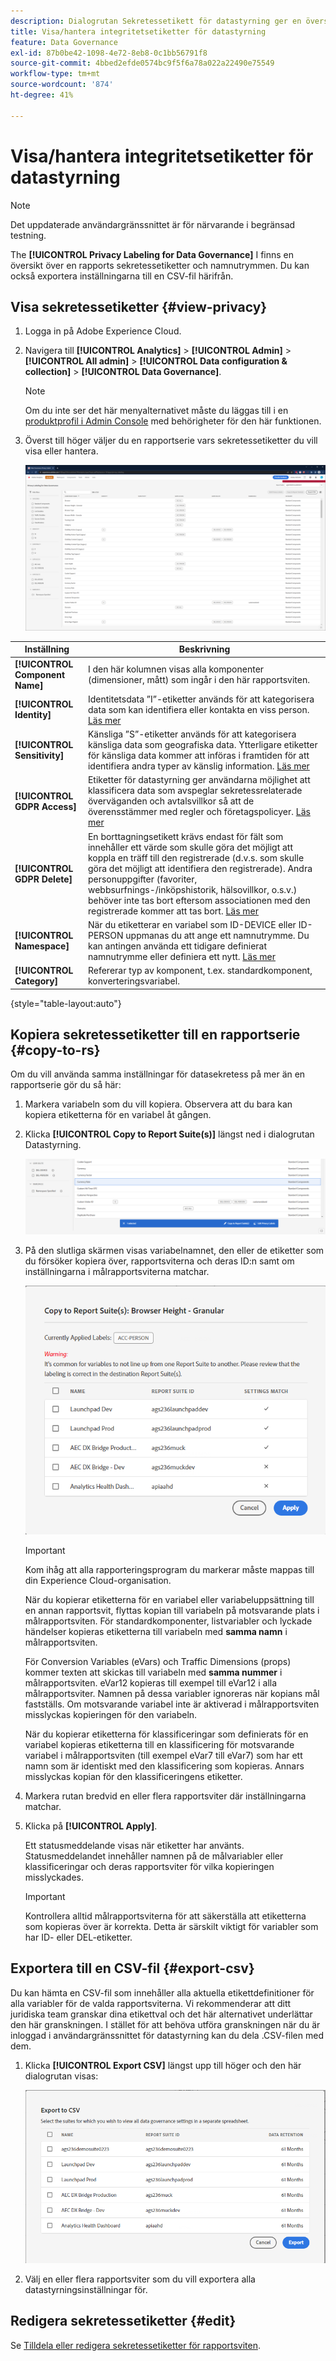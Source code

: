 ```yaml
---
description: Dialogrutan Sekretessetikett för datastyrning ger en översikt över en rapportrites sekretessetiketter och namnutrymmen. Du kan också exportera inställningarna till en CSV-fil härifrån.
title: Visa/hantera integritetsetiketter för datastyrning
feature: Data Governance
exl-id: 87b0be42-1098-4e72-8eb8-0c1bb56791f8
source-git-commit: 4bbed2efde0574bc9f5f6a78a022a22490e75549
workflow-type: tm+mt
source-wordcount: '874'
ht-degree: 41%

---
```


# Visa/hantera integritetsetiketter för datastyrning

>[!NOTE]
>
>Det uppdaterade användargränssnittet är för närvarande i begränsad testning.

The **[!UICONTROL Privacy Labeling for Data Governance]** I finns en översikt över en rapports sekretessetiketter och namnutrymmen. Du kan också exportera inställningarna till en CSV-fil härifrån.

## Visa sekretessetiketter {#view-privacy}

1. Logga in på Adobe Experience Cloud.
1. Navigera till  **[!UICONTROL Analytics]** > **[!UICONTROL Admin]** > **[!UICONTROL All admin]** > **[!UICONTROL Data configuration & collection]** > **[!UICONTROL Data Governance]**.

   >[!NOTE]
   >
   >Om du inte ser det här menyalternativet måste du läggas till i en [produktprofil i Admin Console](https://experienceleague.adobe.com/docs/analytics/admin/admin-console/permissions/product-profile.html) med behörigheter för den här funktionen.

1. Överst till höger väljer du en rapportserie vars sekretessetiketter du vill visa eller hantera.

   ![](assets/privacy_labeling.png)

| Inställning | Beskrivning |
| --- | --- |
| **[!UICONTROL Component Name]** | I den här kolumnen visas alla komponenter (dimensioner, mått) som ingår i den här rapportsviten. |
| **[!UICONTROL Identity]** | Identitetsdata ”I”-etiketter används för att kategorisera data som kan identifiera eller kontakta en viss person. [Läs mer](https://experienceleague.adobe.com/docs/analytics/admin/data-governance/gdpr-labels.html?lang=en#identity-data-labels) |
| **[!UICONTROL Sensitivity]** | Känsliga ”S”-etiketter används för att kategorisera känsliga data som geografiska data. Ytterligare etiketter för känsliga data kommer att införas i framtiden för att identifiera andra typer av känslig information. [Läs mer](https://experienceleague.adobe.com/docs/analytics/admin/data-governance/gdpr-labels.html?lang=en#sensitive-data-labels) |
| **[!UICONTROL GDPR Access]** | Etiketter för datastyrning ger användarna möjlighet att klassificera data som avspeglar sekretessrelaterade överväganden och avtalsvillkor så att de överensstämmer med regler och företagspolicyer. [Läs mer](https://experienceleague.adobe.com/docs/analytics/admin/data-governance/gdpr-labels.html?lang=en#data-privacy-access-labels) |
| **[!UICONTROL GDPR Delete]** | En borttagningsetikett krävs endast för fält som innehåller ett värde som skulle göra det möjligt att koppla en träff till den registrerade (d.v.s. som skulle göra det möjligt att identifiera den registrerade). Andra personuppgifter (favoriter, webbsurfnings-/inköpshistorik, hälsovillkor, o.s.v.) behöver inte tas bort eftersom associationen med den registrerade kommer att tas bort. [Läs mer](https://experienceleague.adobe.com/docs/analytics/admin/data-governance/gdpr-labels.html?lang=en#data-privacy-delete-labels) |
| **[!UICONTROL Namespace]** | När du etiketterar en variabel som ID-DEVICE eller ID-PERSON uppmanas du att ange ett namnutrymme. Du kan antingen använda ett tidigare definierat namnutrymme eller definiera ett nytt. [Läs mer](https://experienceleague.adobe.com/docs/analytics/admin/data-governance/gdpr-labels.html?lang=en#section_F0A47AF8DA384A26BD56032D0ABFD2D7) |
| **[!UICONTROL Category]** | Refererar typ av komponent, t.ex. standardkomponent, konverteringsvariabel. |

{style=&quot;table-layout:auto&quot;}

## Kopiera sekretessetiketter till en rapportserie  {#copy-to-rs}

Om du vill använda samma inställningar för datasekretess på mer än en rapportserie gör du så här:

1. Markera variabeln som du vill kopiera. Observera att du bara kan kopiera etiketterna för en variabel åt gången.
1. Klicka **[!UICONTROL Copy to Report Suite(s)]** längst ned i dialogrutan Datastyrning.

   ![Copy to report suite](assets/copy_to_reportsuite.png)

1. På den slutliga skärmen visas variabelnamnet, den eller de etiketter som du försöker kopiera över, rapportsviterna och deras ID:n samt om inställningarna i målrapportsviterna matchar.

   ![Kopierar etikett till rapportserie](assets/copy_to_rs.png)

   >[!IMPORTANT]
   >
   >Kom ihåg att alla rapporteringsprogram du markerar måste mappas till din Experience Cloud-organisation.

   När du kopierar etiketterna för en variabel eller variabeluppsättning till en annan rapportsvit, flyttas kopian till variabeln på motsvarande plats i målrapportsviten. För standardkomponenter, listvariabler och lyckade händelser kopieras etiketterna till variabeln med **samma namn** i målrapportsviten.

   För Conversion Variables (eVars) och Traffic Dimensions (props) kommer texten att skickas till variabeln med **samma nummer** i målrapportsviten. eVar12 kopieras till exempel till eVar12 i alla målrapportsviter. Namnen på dessa variabler ignoreras när kopians mål fastställs. Om motsvarande variabel inte är aktiverad i målrapportsviten misslyckas kopieringen för den variabeln.

   När du kopierar etiketterna för klassificeringar som definierats för en variabel kopieras etiketterna till en klassificering för motsvarande variabel i målrapportsviten (till exempel eVar7 till eVar7) som har ett namn som är identiskt med den klassificering som kopieras. Annars misslyckas kopian för den klassificeringens etiketter.

1. Markera rutan bredvid en eller flera rapportsviter där inställningarna matchar.
1. Klicka på **[!UICONTROL Apply]**.

   Ett statusmeddelande visas när etiketter har använts. Statusmeddelandet innehåller namnen på de målvariabler eller klassificeringar och deras rapportsviter för vilka kopieringen misslyckades.

   >[!IMPORTANT]
   >
   >Kontrollera alltid målrapportsviterna för att säkerställa att etiketterna som kopieras över är korrekta. Detta är särskilt viktigt för variabler som har ID- eller DEL-etiketter.

## Exportera till en CSV-fil {#export-csv}

Du kan hämta en CSV-fil som innehåller alla aktuella etikettdefinitioner för alla variabler för de valda rapportsviterna. Vi rekommenderar att ditt juridiska team granskar dina etikettval och det här alternativet underlättar den här granskningen. I stället för att behöva utföra granskningen när du är inloggad i användargränssnittet för datastyrning kan du dela .CSV-filen med dem.

1. Klicka **[!UICONTROL Export CSV]** längst upp till höger och den här dialogrutan visas:

   ![](assets/export_csv.png)

1. Välj en eller flera rapportsviter som du vill exportera alla datastyrningsinställningar för.

## Redigera sekretessetiketter {#edit}

Se [Tilldela eller redigera sekretessetiketter för rapportsviten](/help/admin/c-data-governance/data-labeling/gdpr-setup-reportsuite.md).
